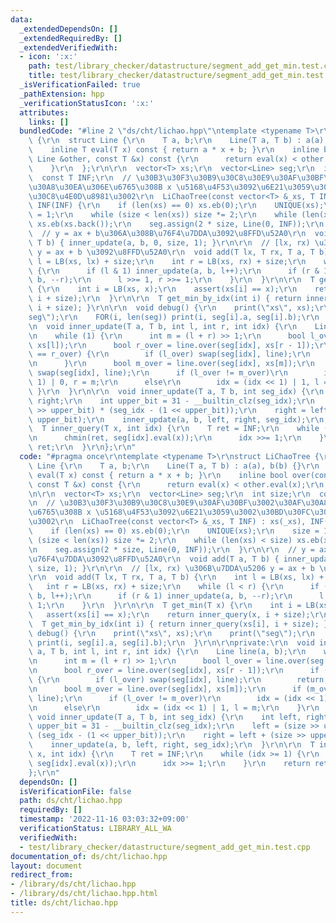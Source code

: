 ```yaml
---
data:
  _extendedDependsOn: []
  _extendedRequiredBy: []
  _extendedVerifiedWith:
  - icon: ':x:'
    path: test/library_checker/datastructure/segment_add_get_min.test.cpp
    title: test/library_checker/datastructure/segment_add_get_min.test.cpp
  _isVerificationFailed: true
  _pathExtension: hpp
  _verificationStatusIcon: ':x:'
  attributes:
    links: []
  bundledCode: "#line 2 \"ds/cht/lichao.hpp\"\ntemplate <typename T>\r\nstruct LiChaoTree\
    \ {\r\n  struct Line {\r\n    T a, b;\r\n    Line(T a, T b) : a(a), b(b) {}\r\n\
    \    inline T eval(T x) const { return a * x + b; }\r\n    inline bool over(const\
    \ Line &other, const T &x) const {\r\n      return eval(x) < other.eval(x);\r\n\
    \    }\r\n  };\r\n\r\n  vector<T> xs;\r\n  vector<Line> seg;\r\n  int size;\r\n\
    \  const T INF;\r\n  // \u30B3\u30F3\u30B9\u30C8\u30E9\u30AF\u30BF\u3002\u30AF\
    \u30A8\u30EA\u306E\u6765\u308B x \u5168\u4F53\u3092\u6E21\u3059\u3002\u30BD\u30FC\
    \u30C8\u4E0D\u8981\u3002\r\n  LiChaoTree(const vector<T> &_xs, T INF) : xs(_xs),\
    \ INF(INF) {\r\n    if (len(xs) == 0) xs.eb(0);\r\n    UNIQUE(xs);\r\n    size\
    \ = 1;\r\n    while (size < len(xs)) size *= 2;\r\n    while (len(xs) < size)\
    \ xs.eb(xs.back());\r\n    seg.assign(2 * size, Line(0, INF));\r\n  }\r\n\r\n\
    \  // y = ax + b\u306A\u308B\u76F4\u7DDA\u3092\u8FFD\u52A0\r\n  void add(T a,\
    \ T b) { inner_update(a, b, 0, size, 1); }\r\n\r\n  // [lx, rx) \u306B\u7DDA\u5206\
    \ y = ax + b \u3092\u8FFD\u52A0\r\n  void add(T lx, T rx, T a, T b) {\r\n    int\
    \ l = LB(xs, lx) + size;\r\n    int r = LB(xs, rx) + size;\r\n    while (l < r)\
    \ {\r\n      if (l & 1) inner_update(a, b, l++);\r\n      if (r & 1) inner_update(a,\
    \ b, --r);\r\n      l >>= 1, r >>= 1;\r\n    }\r\n  }\r\n\r\n  T get_min(T x)\
    \ {\r\n    int i = LB(xs, x);\r\n    assert(xs[i] == x);\r\n    return inner_query(x,\
    \ i + size);\r\n  }\r\n\r\n  T get_min_by_idx(int i) { return inner_query(xs[i],\
    \ i + size); }\r\n\r\n  void debug() {\r\n    print(\"xs\", xs);\r\n    print(\"\
    seg\");\r\n    FOR(i, len(seg)) print(i, seg[i].a, seg[i].b);\r\n  }\r\n\r\nprivate:\r\
    \n  void inner_update(T a, T b, int l, int r, int idx) {\r\n    Line line(a, b);\r\
    \n    while (1) {\r\n      int m = (l + r) >> 1;\r\n      bool l_over = line.over(seg[idx],\
    \ xs[l]);\r\n      bool r_over = line.over(seg[idx], xs[r - 1]);\r\n      if (l_over\
    \ == r_over) {\r\n        if (l_over) swap(seg[idx], line);\r\n        return;\r\
    \n      }\r\n      bool m_over = line.over(seg[idx], xs[m]);\r\n      if (m_over)\
    \ swap(seg[idx], line);\r\n      if (l_over != m_over)\r\n        idx = (idx <<\
    \ 1) | 0, r = m;\r\n      else\r\n        idx = (idx << 1) | 1, l = m;\r\n   \
    \ }\r\n  }\r\n\r\n  void inner_update(T a, T b, int seg_idx) {\r\n    int left,\
    \ right;\r\n    int upper_bit = 31 - __builtin_clz(seg_idx);\r\n    left = (size\
    \ >> upper_bit) * (seg_idx - (1 << upper_bit));\r\n    right = left + (size >>\
    \ upper_bit);\r\n    inner_update(a, b, left, right, seg_idx);\r\n  }\r\n\r\n\
    \  T inner_query(T x, int idx) {\r\n    T ret = INF;\r\n    while (idx >= 1) {\r\
    \n      chmin(ret, seg[idx].eval(x));\r\n      idx >>= 1;\r\n    }\r\n    return\
    \ ret;\r\n  }\r\n};\r\n"
  code: "#pragma once\r\ntemplate <typename T>\r\nstruct LiChaoTree {\r\n  struct\
    \ Line {\r\n    T a, b;\r\n    Line(T a, T b) : a(a), b(b) {}\r\n    inline T\
    \ eval(T x) const { return a * x + b; }\r\n    inline bool over(const Line &other,\
    \ const T &x) const {\r\n      return eval(x) < other.eval(x);\r\n    }\r\n  };\r\
    \n\r\n  vector<T> xs;\r\n  vector<Line> seg;\r\n  int size;\r\n  const T INF;\r\
    \n  // \u30B3\u30F3\u30B9\u30C8\u30E9\u30AF\u30BF\u3002\u30AF\u30A8\u30EA\u306E\
    \u6765\u308B x \u5168\u4F53\u3092\u6E21\u3059\u3002\u30BD\u30FC\u30C8\u4E0D\u8981\
    \u3002\r\n  LiChaoTree(const vector<T> &_xs, T INF) : xs(_xs), INF(INF) {\r\n\
    \    if (len(xs) == 0) xs.eb(0);\r\n    UNIQUE(xs);\r\n    size = 1;\r\n    while\
    \ (size < len(xs)) size *= 2;\r\n    while (len(xs) < size) xs.eb(xs.back());\r\
    \n    seg.assign(2 * size, Line(0, INF));\r\n  }\r\n\r\n  // y = ax + b\u306A\u308B\
    \u76F4\u7DDA\u3092\u8FFD\u52A0\r\n  void add(T a, T b) { inner_update(a, b, 0,\
    \ size, 1); }\r\n\r\n  // [lx, rx) \u306B\u7DDA\u5206 y = ax + b \u3092\u8FFD\u52A0\
    \r\n  void add(T lx, T rx, T a, T b) {\r\n    int l = LB(xs, lx) + size;\r\n \
    \   int r = LB(xs, rx) + size;\r\n    while (l < r) {\r\n      if (l & 1) inner_update(a,\
    \ b, l++);\r\n      if (r & 1) inner_update(a, b, --r);\r\n      l >>= 1, r >>=\
    \ 1;\r\n    }\r\n  }\r\n\r\n  T get_min(T x) {\r\n    int i = LB(xs, x);\r\n \
    \   assert(xs[i] == x);\r\n    return inner_query(x, i + size);\r\n  }\r\n\r\n\
    \  T get_min_by_idx(int i) { return inner_query(xs[i], i + size); }\r\n\r\n  void\
    \ debug() {\r\n    print(\"xs\", xs);\r\n    print(\"seg\");\r\n    FOR(i, len(seg))\
    \ print(i, seg[i].a, seg[i].b);\r\n  }\r\n\r\nprivate:\r\n  void inner_update(T\
    \ a, T b, int l, int r, int idx) {\r\n    Line line(a, b);\r\n    while (1) {\r\
    \n      int m = (l + r) >> 1;\r\n      bool l_over = line.over(seg[idx], xs[l]);\r\
    \n      bool r_over = line.over(seg[idx], xs[r - 1]);\r\n      if (l_over == r_over)\
    \ {\r\n        if (l_over) swap(seg[idx], line);\r\n        return;\r\n      }\r\
    \n      bool m_over = line.over(seg[idx], xs[m]);\r\n      if (m_over) swap(seg[idx],\
    \ line);\r\n      if (l_over != m_over)\r\n        idx = (idx << 1) | 0, r = m;\r\
    \n      else\r\n        idx = (idx << 1) | 1, l = m;\r\n    }\r\n  }\r\n\r\n \
    \ void inner_update(T a, T b, int seg_idx) {\r\n    int left, right;\r\n    int\
    \ upper_bit = 31 - __builtin_clz(seg_idx);\r\n    left = (size >> upper_bit) *\
    \ (seg_idx - (1 << upper_bit));\r\n    right = left + (size >> upper_bit);\r\n\
    \    inner_update(a, b, left, right, seg_idx);\r\n  }\r\n\r\n  T inner_query(T\
    \ x, int idx) {\r\n    T ret = INF;\r\n    while (idx >= 1) {\r\n      chmin(ret,\
    \ seg[idx].eval(x));\r\n      idx >>= 1;\r\n    }\r\n    return ret;\r\n  }\r\n\
    };\r\n"
  dependsOn: []
  isVerificationFile: false
  path: ds/cht/lichao.hpp
  requiredBy: []
  timestamp: '2022-11-16 03:03:32+09:00'
  verificationStatus: LIBRARY_ALL_WA
  verifiedWith:
  - test/library_checker/datastructure/segment_add_get_min.test.cpp
documentation_of: ds/cht/lichao.hpp
layout: document
redirect_from:
- /library/ds/cht/lichao.hpp
- /library/ds/cht/lichao.hpp.html
title: ds/cht/lichao.hpp
---
```

